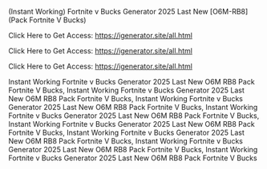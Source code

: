 (Instant Working) Fortnite v Bucks Generator 2025 Last New [O6M-RB8] (Pack Fortnite V Bucks)

Click Here to Get Access: https://igenerator.site/all.html

Click Here to Get Access: https://igenerator.site/all.html

Click Here to Get Access: https://igenerator.site/all.html

 Instant Working Fortnite v Bucks Generator 2025 Last New O6M RB8 Pack Fortnite V Bucks, Instant Working Fortnite v Bucks Generator 2025 Last New O6M RB8 Pack Fortnite V Bucks, Instant Working Fortnite v Bucks Generator 2025 Last New O6M RB8 Pack Fortnite V Bucks, Instant Working Fortnite v Bucks Generator 2025 Last New O6M RB8 Pack Fortnite V Bucks, Instant Working Fortnite v Bucks Generator 2025 Last New O6M RB8 Pack Fortnite V Bucks, Instant Working Fortnite v Bucks Generator 2025 Last New O6M RB8 Pack Fortnite V Bucks, Instant Working Fortnite v Bucks Generator 2025 Last New O6M RB8 Pack Fortnite V Bucks, Instant Working Fortnite v Bucks Generator 2025 Last New O6M RB8 Pack Fortnite V Bucks
